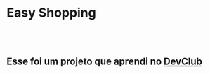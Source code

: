 <h1> Easy Shopping </h1>
<br>
<br>
<h2> Esse foi um projeto que aprendi no <a href="https://rodolfomori.com.br/devclub"> DevClub </a></h2>
